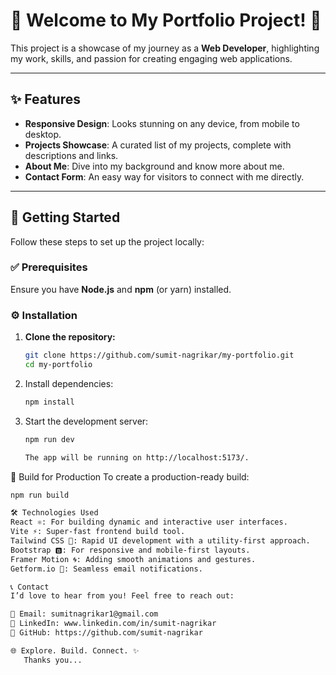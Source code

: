 # 🌟 Welcome to My Portfolio Project! 🌟

This project is a showcase of my journey as a **Web Developer**, highlighting my work, skills, and passion for creating engaging web applications.

---

## ✨ Features

- **Responsive Design**: Looks stunning on any device, from mobile to desktop.
- **Projects Showcase**: A curated list of my projects, complete with descriptions and links.
- **About Me**: Dive into my background and know more about me.
- **Contact Form**: An easy way for visitors to connect with me directly.

---

## 🚀 Getting Started

Follow these steps to set up the project locally:

### ✅ Prerequisites

Ensure you have **Node.js** and **npm** (or yarn) installed.

### ⚙️ Installation

1. **Clone the repository:**

   ```sh
   git clone https://github.com/sumit-nagrikar/my-portfolio.git
   cd my-portfolio

   ```

2. Install dependencies:

   ```sh
   npm install

   ```

3. Start the development server:

   ```sh
   npm run dev

   The app will be running on http://localhost:5173/.
   ```

🔧 Build for Production
To create a production-ready build:

```sh
npm run build

🛠️ Technologies Used
React ⚛️: For building dynamic and interactive user interfaces.
Vite ⚡: Super-fast frontend build tool.
Tailwind CSS 🎨: Rapid UI development with a utility-first approach.
Bootstrap 🅱️: For responsive and mobile-first layouts.
Framer Motion 🌀: Adding smooth animations and gestures.
Getform.io 📧: Seamless email notifications.

📞 Contact
I’d love to hear from you! Feel free to reach out:

📧 Email: sumitnagrikar1@gmail.com
💼 LinkedIn: www.linkedin.com/in/sumit-nagrikar
🐙 GitHub: https://github.com/sumit-nagrikar

🌐 Explore. Build. Connect. ✨
   Thanks you...

```
